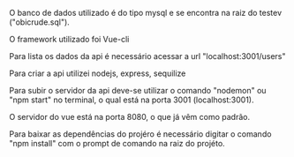 
O banco de dados utilizado é do tipo mysql e se encontra na raiz do testev ("obicrude.sql").

O framework utilizado foi Vue-cli

Para lista os dados da api é necessário acessar a url "localhost:3001/users" 

Para criar a api utilizei nodejs, express, sequilize

Para subir o servidor da api deve-se utilizar o comando "nodemon" ou "npm start" no terminal,
o qual está na porta 3001 (localhost:3001).

O servidor do vue está na porta 8080, o que já vêm como padrão.

Para baixar as dependências do projéro é necessário digitar o comando 
"npm install" com o prompt de comando na raiz do projéto.
